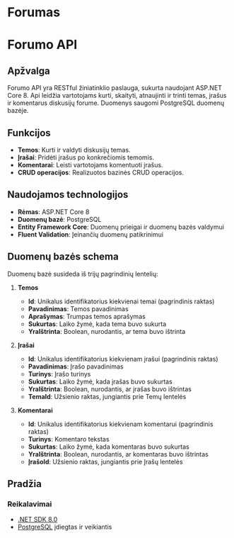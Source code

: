 # Forumas

# Forumo API

## Apžvalga

Forumo API yra RESTful žiniatinklio paslauga, sukurta naudojant ASP.NET Core 8. Api leidžia vartotojams kurti, skaityti, atnaujinti ir trinti temas, įrašus ir komentarus diskusijų forume. Duomenys saugomi PostgreSQL duomenų bazėje.

## Funkcijos

- **Temos**: Kurti ir valdyti diskusijų temas.
- **Įrašai**: Pridėti įrašus po konkrečiomis temomis.
- **Komentarai**: Leisti vartotojams komentuoti įrašus.
- **CRUD operacijos**: Realizuotos bazinės CRUD operacijos.

## Naudojamos technologijos

- **Rėmas**: ASP.NET Core 8
- **Duomenų bazė**: PostgreSQL
- **Entity Framework Core**: Duomenų prieigai ir duomenų bazės valdymui
- **Fluent Validation**: Įeinančių duomenų patikrinimui

## Duomenų bazės schema

Duomenų bazė susideda iš trijų pagrindinių lentelių:

1. **Temos**
    - **Id**: Unikalus identifikatorius kiekvienai temai (pagrindinis raktas)
    - **Pavadinimas**: Temos pavadinimas
    - **Aprašymas**: Trumpas temos aprašymas
    - **Sukurtas**: Laiko žymė, kada tema buvo sukurta
    - **YraIštrinta**: Boolean, nurodantis, ar tema buvo ištrinta

2. **Įrašai**
    - **Id**: Unikalus identifikatorius kiekvienam įrašui (pagrindinis raktas)
    - **Pavadinimas**: Įrašo pavadinimas
    - **Turinys**: Įrašo turinys
    - **Sukurtas**: Laiko žymė, kada įrašas buvo sukurtas
    - **YraIštrinta**: Boolean, nurodantis, ar įrašas buvo ištrintas
    - **TemaId**: Užsienio raktas, jungiantis prie Temų lentelės

3. **Komentarai**
    - **Id**: Unikalus identifikatorius kiekvienam komentarui (pagrindinis raktas)
    - **Turinys**: Komentaro tekstas
    - **Sukurtas**: Laiko žymė, kada komentaras buvo sukurtas
    - **YraIštrinta**: Boolean, nurodantis, ar komentaras buvo ištrintas
    - **ĮrašoId**: Užsienio raktas, jungiantis prie Įrašų lentelės

## Pradžia

### Reikalavimai

- [.NET SDK 8.0](https://dotnet.microsoft.com/download/dotnet/8.0)
- [PostgreSQL](https://www.postgresql.org/download/) įdiegtas ir veikiantis
